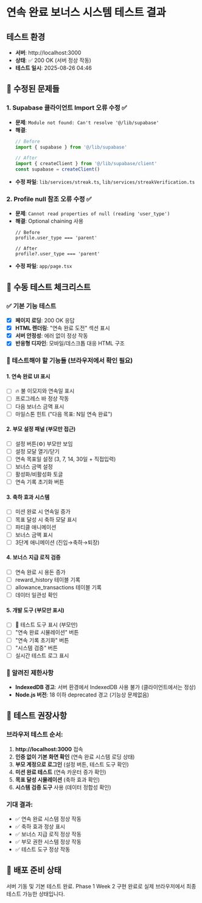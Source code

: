 # 연속 완료 보너스 시스템 테스트 결과

## 테스트 환경
- **서버**: http://localhost:3000
- **상태**: ✅ 200 OK (서버 정상 작동)
- **테스트 일시**: 2025-08-26 04:46

## 🔧 수정된 문제들

### 1. Supabase 클라이언트 Import 오류 수정 ✅
- **문제**: `Module not found: Can't resolve '@/lib/supabase'`
- **해결**: 
  ```ts
  // Before
  import { supabase } from '@/lib/supabase'
  
  // After  
  import { createClient } from '@/lib/supabase/client'
  const supabase = createClient()
  ```
- **수정 파일**: `lib/services/streak.ts`, `lib/services/streakVerification.ts`

### 2. Profile null 참조 오류 수정 ✅
- **문제**: `Cannot read properties of null (reading 'user_type')`
- **해결**: Optional chaining 사용
  ```tsx
  // Before
  profile.user_type === 'parent'
  
  // After
  profile?.user_type === 'parent'
  ```
- **수정 파일**: `app/page.tsx`

## 🧪 수동 테스트 체크리스트

### ✅ 기본 기능 테스트
- [x] **페이지 로딩**: 200 OK 응답
- [x] **HTML 렌더링**: "연속 완료 도전" 섹션 표시
- [x] **서버 안정성**: 에러 없이 정상 작동
- [x] **반응형 디자인**: 모바일/데스크톱 대응 HTML 구조

### 🎯 테스트해야 할 기능들 (브라우저에서 확인 필요)

#### 1. 연속 완료 UI 표시
- [ ] 🔥 불 이모지와 연속일 표시
- [ ] 프로그레스 바 정상 작동
- [ ] 다음 보너스 금액 표시
- [ ] 마일스톤 힌트 ("다음 목표: N일 연속 완료")

#### 2. 부모 설정 패널 (부모만 접근)
- [ ] 설정 버튼(⚙️) 부모만 보임
- [ ] 설정 모달 열기/닫기
- [ ] 연속 목표일 설정 (3, 7, 14, 30일 + 직접입력)
- [ ] 보너스 금액 설정
- [ ] 활성화/비활성화 토글
- [ ] 연속 기록 초기화 버튼

#### 3. 축하 효과 시스템
- [ ] 미션 완료 시 연속일 증가
- [ ] 목표 달성 시 축하 모달 표시
- [ ] 파티클 애니메이션
- [ ] 보너스 금액 표시
- [ ] 3단계 애니메이션 (진입→축하→퇴장)

#### 4. 보너스 지급 로직 검증
- [ ] 연속 완료 시 용돈 증가
- [ ] reward_history 테이블 기록
- [ ] allowance_transactions 테이블 기록
- [ ] 데이터 일관성 확인

#### 5. 개발 도구 (부모만 표시)
- [ ] 🧪 테스트 도구 표시 (부모만)
- [ ] "연속 완료 시뮬레이션" 버튼
- [ ] "연속 기록 초기화" 버튼  
- [ ] "시스템 검증" 버튼
- [ ] 실시간 테스트 로그 표시

### 🐛 알려진 제한사항
- **IndexedDB 경고**: 서버 환경에서 IndexedDB 사용 불가 (클라이언트에서는 정상)
- **Node.js 버전**: 18 이하 deprecated 경고 (기능상 문제없음)

## 📝 테스트 권장사항

### 브라우저 테스트 순서:
1. **http://localhost:3000** 접속
2. **인증 없이 기본 화면 확인** (연속 완료 시스템 로딩 상태)
3. **부모 계정으로 로그인** (설정 버튼, 테스트 도구 확인)
4. **미션 완료 테스트** (연속 카운터 증가 확인)
5. **목표 달성 시뮬레이션** (축하 효과 확인)
6. **시스템 검증 도구** 사용 (데이터 정합성 확인)

### 기대 결과:
- ✅ 연속 완료 시스템 정상 작동
- ✅ 축하 효과 정상 표시
- ✅ 보너스 지급 로직 정상 작동
- ✅ 부모 권한 시스템 정상 작동
- ✅ 테스트 도구 정상 작동

## 🚀 배포 준비 상태

서버 기동 및 기본 테스트 완료. 
Phase 1 Week 2 구현 완료로 실제 브라우저에서 최종 테스트 가능한 상태입니다.